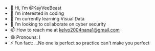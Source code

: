 - 👋 Hi, I’m @KayVeeBeast
- 👀 I’m interested in coding 
- 🌱 I’m currently learning Visual Data 
- 💞️ I’m looking to collaborate on cyber security 
- 📫 How to reach me at kelvo2004nana1@gmail.com
- 😄 Pronouns: I
- ⚡ Fun fact: ...No one is perfect so practice can't make you perfect 

<!---
KayVeeBeast/KayVeeBeast is a ✨ special ✨ repository because its `README.md` (this file) appears on your GitHub profile.
You can click the Preview link to take a look at your changes.
--->
